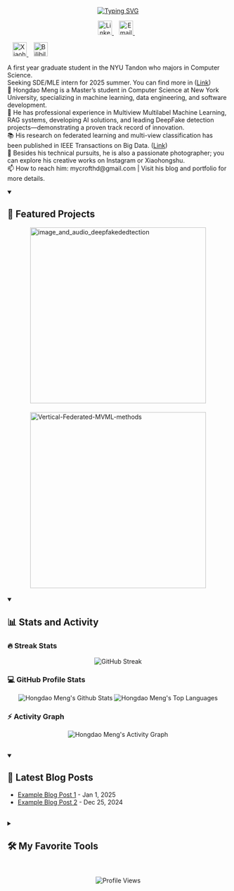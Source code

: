 <!-- Profile Header with Profile Picture -->


<!-- Typing SVG -->
<p align="center">
  <!-- 使用 readme-typing-svg 动态打字效果 -->
  <a href="https://github.com/DenverCoder1/readme-typing-svg">
    <img src="https://readme-typing-svg.demolab.com/?lines=Full-stack%20developer;Passionate%20about%20coding;Innovating%20with%20technology;Always%20learning&font=Fira%20Code&center=true&width=440&height=45&color=F75C7E&vCenter=true&pause=1000&size=22" alt="Typing SVG"/>
  </a>
</p>



</p>

<!-- Social Icons Section -->
<p align="center">
  <a href="https://linkedin.com/in/hongdao-meng-70222b306">
    <img width="32" alt="LinkedIn" title="LinkedIn" src="https://cdn.jsdelivr.net/npm/simple-icons@v8/icons/linkedin.svg" />
  </a>
  &#8287;&#8287;
  <a href="mailto:mycrofthd@gmail.com">
    <img width="32" alt="Email" title="Email" src="https://cdn.jsdelivr.net/npm/simple-icons@v8/icons/gmail.svg" />
  </a>
  &#8287;&#8287;
  
  &#8287;&#8287;
  <a href="https://www.xiaohongshu.com/user/profile/60269c88000000000100ab82">
  <img width="32" alt="Xiaohongshu" title="Xiaohongshu" src="https://cdn.jsdelivr.net/npm/simple-icons@8.15.0/icons/wegame.svg" />
</a>
  &#8287;&#8287;
  <a href="https://space.bilibili.com/66771970?spm_id_from=333.1387.0.0">
    <img width="32" alt="Bilibili" title="Bilibili" src="https://cdn.jsdelivr.net/npm/simple-icons@v8/icons/bilibili.svg" />
  </a>
</p>

<!-- Third-person Self Introduction -->
<p align="left">
A first year graduate student in the NYU Tandon who majors in Computer Science.<br>
Seeking SDE/MLE intern for 2025 summer. You can find more in  (<a href="https://www.menghongdao.com/" target="_blank">Link</a>) <br>
🔭 Hongdao Meng is a Master’s student in Computer Science at New York University, specializing in machine learning, data engineering, and software development.<br>
🔬 He has professional experience in Multiview Multilabel Machine Learning, RAG systems, developing AI solutions, and leading DeepFake detection projects—demonstrating a proven track record of innovation.<br>
📚 His research on federated learning and multi-view classification has been published in IEEE Transactions on Big Data. (<a href="https://ieeexplore.ieee.org/document/10816109" target="_blank">Link</a>)<br>
📸 Besides his technical pursuits, he is also a passionate photographer; you can explore his creative works on Instagram or Xiaohongshu.<br>
📫 How to reach him: mycrofthd@gmail.com | Visit his blog and portfolio for more details.
</p>




<!-- Featured Projects -->
<details open>
  <summary><h2>🚀 Featured Projects</h2></summary>
  <div style="display: flex; justify-content: center; gap: 20px; flex-wrap: wrap;">
    <a href="https://github.com/Mycroft-s/image_and_audio_deepfakededtection">
      <img src="https://github-readme-stats.vercel.app/api/pin/?username=Mycroft-s&repo=image_and_audio_deepfakededtection&theme=react&hide_border=true" alt="image_and_audio_deepfakededtection" style="width:400px;" />
    </a>
    <a href="https://github.com/Mycroft-s/Vertical-Federated-MVML-methods">
      <img src="https://github-readme-stats.vercel.app/api/pin/?username=Mycroft-s&repo=Vertical-Federated-MVML-methods&theme=react&hide_border=true" alt="Vertical-Federated-MVML-methods" style="width:400px;" />
    </a>
  </div>
</details>



<br/>

<!-- GitHub Stats and Activity -->
<details open>
  <summary><h2>📊 Stats and Activity</h2></summary>

  <!-- Streak Stats -->
  <h3>🔥 Streak Stats</h3>
  <p align="center">
    <img src="https://github-readme-streak-stats.herokuapp.com/?user=Mycroft-s&theme=radical&hide_border=true" alt="GitHub Streak" />
  </p>

  <!-- GitHub Profile Stats & Top Languages -->
  <h3>💻 GitHub Profile Stats</h3>
  <p align="center">
    <img alt="Hongdao Meng's Github Stats" src="https://github-readme-stats.vercel.app/api/?username=Mycroft-s&show_icons=true&include_all_commits=true&count_private=true&theme=react&hide_border=true" />
    <img alt="Hongdao Meng's Top Languages" src="https://github-readme-stats.vercel.app/api/top-langs/?username=Mycroft-s&langs_count=8&layout=compact&theme=react&hide_border=true" />
  </p>

  <!-- Activity Graph -->
  <h3>⚡ Activity Graph</h3>
  <p align="center">
    <img alt="Hongdao Meng's Activity Graph" src="https://github-readme-activity-graph.vercel.app/graph/?username=Mycroft-s&bg_color=1F222E&color=F8D866&line=F85D7F&point=FFFFFF&hide_border=true" />
  </p>
</details>

<br/>

<!-- Latest Blog Posts -->
<details open>
  <summary><h2>📝 Latest Blog Posts</h2></summary>
  <!-- 此处内容可通过 GitHub Actions 自动更新 -->
  <ul>
    <li><a href="https://menghongdao.com/blog-post-1">Example Blog Post 1</a> - Jan 1, 2025</li>
    <li><a href="https://menghongdao.com/blog-post-2">Example Blog Post 2</a> - Dec 25, 2024</li>
  </ul>
</details>

<br/>

<details>
  <summary><h2>🛠️ My Favorite Tools</h2></summary>

  <h3>👨‍💻 Programming and Markup Languages</h3>
  <p>
      <a href="https://github.com/search?q=user%3AMycroft-s+language%3APython">
        <img alt="Python" src="https://img.shields.io/badge/Python-14354C.svg?logo=python&logoColor=white">
      </a>
      <a href="https://github.com/search?q=user%3AMycroft-s+language%3AJavaScript">
        <img alt="JavaScript" src="https://img.shields.io/badge/JavaScript-F7DF1E.svg?logo=javascript&logoColor=black">
      </a>
      <a href="https://github.com/search?q=user%3AMycroft-s+language%3AHTML">
        <img alt="HTML" src="https://img.shields.io/badge/HTML-E34F26.svg?logo=html5&logoColor=white">
      </a>
      <a href="https://github.com/search?q=user%3AMycroft-s+language%3ACSS">
        <img alt="CSS" src="https://img.shields.io/badge/CSS-1572B6.svg?logo=css3&logoColor=white">
      </a>
      <a href="https://github.com/search?q=user%3AMycroft-s+language%3AC%2B%2B">
        <img alt="C++" src="https://custom-icon-badges.demolab.com/badge/C++-9C033A.svg?logo=cpp2&logoColor=white">
      </a>
  </p>

  <h3>🧰 Frameworks and Libraries</h3>
  <p>
      <a href="#">
        <img alt="React" src="https://img.shields.io/badge/React-20232A.svg?logo=react&logoColor=%2361DAFB">
      </a>
      <a href="#">
        <img alt="Bootstrap" src="https://img.shields.io/badge/Bootstrap-7952B3.svg?logo=bootstrap&logoColor=white">
      </a>
      <a href="#">
        <img alt="Flask" src="https://img.shields.io/badge/Flask-000000.svg?logo=flask&logoColor=white">
      </a>
      <a href="#">
        <img alt="Express.js" src="https://img.shields.io/badge/Express.js-404d59.svg?logo=express&logoColor=white">
      </a>
  </p>

  <h3>🗄️ Databases and Cloud Hosting</h3>
  <p>
      <a href="#">
        <img alt="MongoDB" src="https://img.shields.io/badge/MongoDB-4ea94b.svg?logo=mongodb&logoColor=white">
      </a>
      <a href="#">
        <img alt="MySQL" src="https://img.shields.io/badge/MySQL-00f.svg?logo=mysql&logoColor=white">
      </a>
      <a href="#">
        <img alt="PostgreSQL" src="https://img.shields.io/badge/PostgreSQL-316192.svg?logo=postgresql&logoColor=white">
      </a>
  </p>

  <h3>💻 Software and Tools</h3>
  <p>
      <a href="#">
        <img alt="Git" src="https://img.shields.io/badge/Git-F05033.svg?logo=git&logoColor=white">
      </a>
      <a href="#">
        <img alt="Docker" src="https://img.shields.io/badge/Docker-2496ED?style=for-the-badge&logo=docker&logoColor=white">
      </a>
      <a href="#">
        <img alt="Visual Studio Code" src="https://img.shields.io/badge/Visual%20Studio%20Code-0078d7.svg?logo=visual-studio-code&logoColor=white">
      </a>
  </p>
</details>

</details>

<br/>
<p align="center">
  <img src="https://komarev.com/ghpvc/?username=Mycroft-s&color=blueviolet&style=flat-square" alt="Profile Views" />
</p>


